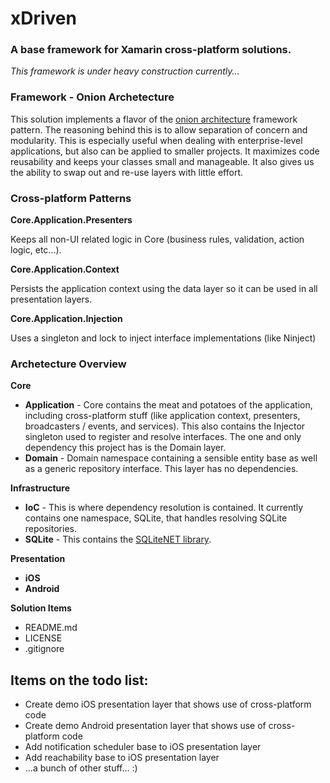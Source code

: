 # xDriven #
### A base framework for Xamarin cross-platform solutions. ###

*This framework is under heavy construction currently...*

### Framework - Onion Archetecture
This solution implements a flavor of the [onion architecture](http://www.develop.com/onionarchitecture "Onion Architecture") framework pattern. 
The reasoning behind this is to allow separation of concern and modularity. This is especially useful when dealing with 
enterprise-level applications, but also can be applied to smaller projects. It maximizes code reusability and keeps your classes small and 
manageable. It also gives us the ability to swap out and re-use layers with little effort.

### Cross-platform Patterns
**Core.Application.Presenters**

Keeps all non-UI related logic in Core (business rules, validation, action logic, etc...).

**Core.Application.Context**

Persists the application context using the data layer so it can be used in all presentation layers.

**Core.Application.Injection**

Uses a singleton and lock to inject interface implementations (like Ninject)

### Archetecture Overview
**Core**

* **Application** - Core contains the meat and potatoes of the application, including cross-platform stuff (like application context, presenters, 
broadcasters / events, and services). This also contains the Injector singleton used to register and resolve interfaces. The one and only 
dependency this project has is the Domain layer.
* **Domain** - Domain namespace containing a sensible entity base as well as a generic repository interface. This layer has no dependencies.

**Infrastructure**
* **IoC** - This is where dependency resolution is contained. It currently contains one namespace, SQLite, that handles resolving 
SQLite repositories.
* **SQLite** - This contains the [SQLiteNET library](http://docs.xamarin.com/recipes/ios/data/sqlite/create_a_database_with_sqlitenet/ "SQLiteNET"). 

**Presentation**
* **iOS**
* **Android**

**Solution Items**
* README.md
* LICENSE
* .gitignore


## Items on the todo list:
* Create demo iOS presentation layer that shows use of cross-platform code
* Create demo Android presentation layer that shows use of cross-platform code
* Add notification scheduler base to iOS presentation layer
* Add reachability base to iOS presentation layer
* ...a bunch of other stuff... :)